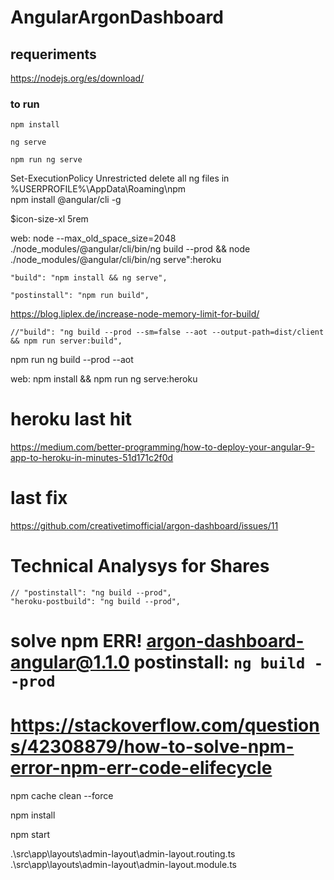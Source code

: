 # AngularArgonDashboard

## requeriments
https://nodejs.org/es/download/
### to run

```
npm install
```
```
ng serve
```
```
npm run ng serve
```

Set-ExecutionPolicy Unrestricted
delete all ng files in %USERPROFILE%\AppData\Roaming\npm\
npm install @angular/cli -g

$icon-size-xl
5rem


web: node --max_old_space_size=2048 ./node_modules/@angular/cli/bin/ng build --prod && node ./node_modules/@angular/cli/bin/ng serve":heroku


    "build": "npm install && ng serve", 

    "postinstall": "npm run build",

https://blog.liplex.de/increase-node-memory-limit-for-build/

    //"build": "ng build --prod --sm=false --aot --output-path=dist/client && npm run server:build",
npm run ng build --prod --aot

web: npm install && npm run ng serve:heroku

# heroku last hit
https://medium.com/better-programming/how-to-deploy-your-angular-9-app-to-heroku-in-minutes-51d171c2f0d




# last fix

https://github.com/creativetimofficial/argon-dashboard/issues/11

# Technical Analysys for Shares

    // "postinstall": "ng build --prod",
    "heroku-postbuild": "ng build --prod",

# solve npm ERR! argon-dashboard-angular@1.1.0 postinstall: `ng build --prod`
# https://stackoverflow.com/questions/42308879/how-to-solve-npm-error-npm-err-code-elifecycle
npm cache clean --force

npm install

npm start

.\src\app\layouts\admin-layout\admin-layout.routing.ts
.\src\app\layouts\admin-layout\admin-layout.module.ts
